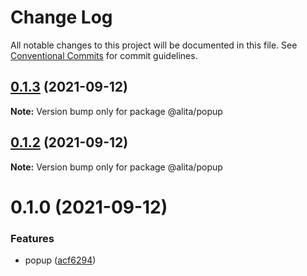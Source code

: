# Change Log

All notable changes to this project will be documented in this file.
See [Conventional Commits](https://conventionalcommits.org) for commit guidelines.

## [0.1.3](https://github.com/alitajs/components/compare/@alita/popup@0.1.2...@alita/popup@0.1.3) (2021-09-12)

**Note:** Version bump only for package @alita/popup





## [0.1.2](https://github.com/alitajs/components/compare/@alita/popup@0.1.0...@alita/popup@0.1.2) (2021-09-12)

**Note:** Version bump only for package @alita/popup





# 0.1.0 (2021-09-12)


### Features

* popup ([acf6294](https://github.com/alitajs/components/commit/acf6294f407f97394be35f184189474648dd1a87))
